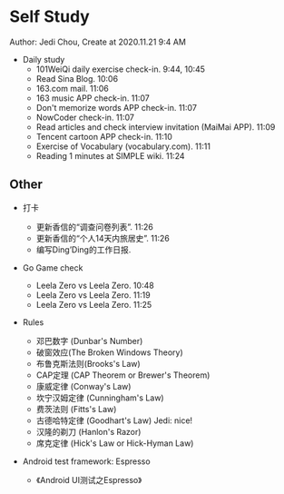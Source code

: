 # Self Study

Author: Jedi Chou, Create at 2020.11.21 9:4 AM

* Daily study
  * 101WeiQi daily exercise check-in. 9:44, 10:45
  * Read Sina Blog. 10:06
  * 163.com mail. 11:06
  * 163 music APP check-in. 11:07
  * Don't memorize words APP check-in. 11:07
  * NowCoder check-in. 11:07
  * Read articles and check interview invitation (MaiMai APP). 11:09
  * Tencent cartoon APP check-in. 11:10
  * Exercise of Vocabulary (vocabulary.com). 11:11
  * Reading 1 minutes at SIMPLE wiki. 11:24

## Other

* 打卡
  * 更新香信的“调查问卷列表”. 11:26
  * 更新香信的“个人14天内旅居史”. 11:26
  * 编写Ding’Ding的工作日报.

* Go Game check
  * Leela Zero vs Leela Zero. 10:48
  * Leela Zero vs Leela Zero. 11:19
  * Leela Zero vs Leela Zero. 11:25

* Rules
  * 邓巴数字 (Dunbar's Number)
  * 破窗效应(The Broken Windows Theory)
  * 布鲁克斯法则(Brooks's Law)
  * CAP定理 (CAP Theorem or Brewer's Theorem)
  * 康威定律 (Conway's Law)
  * 坎宁汉姆定律 (Cunningham's Law)
  * 费茨法则 (Fitts's Law)
  * 古德哈特定律 (Goodhart's Law) Jedi: nice!
  * 汉隆的剃刀 (Hanlon's Razor)
  * 席克定律 (Hick's Law or Hick-Hyman Law)
* Android test framework: Espresso
  * 《Android UI测试之Espresso》
